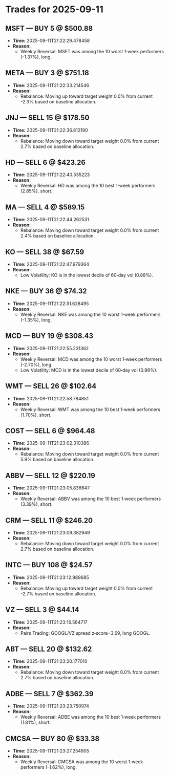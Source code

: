 # Trades for 2025-09-11

## MSFT — BUY 5 @ $500.88
- **Time:** 2025-09-11T21:22:29.478458
- **Reason:**
  - Weekly Reversal: MSFT was among the 10 worst 1‑week performers (-1.37%), long.

## META — BUY 3 @ $751.18
- **Time:** 2025-09-11T21:22:33.214546
- **Reason:**
  - Rebalance: Moving up toward target weight 0.0% from current -2.3% based on baseline allocation.

## JNJ — SELL 15 @ $178.50
- **Time:** 2025-09-11T21:22:36.812190
- **Reason:**
  - Rebalance: Moving down toward target weight 0.0% from current 2.7% based on baseline allocation.

## HD — SELL 6 @ $423.26
- **Time:** 2025-09-11T21:22:40.535223
- **Reason:**
  - Weekly Reversal: HD was among the 10 best 1‑week performers (2.85%), short.

## MA — SELL 4 @ $589.15
- **Time:** 2025-09-11T21:22:44.262531
- **Reason:**
  - Rebalance: Moving down toward target weight 0.0% from current 2.4% based on baseline allocation.

## KO — SELL 38 @ $67.59
- **Time:** 2025-09-11T21:22:47.979364
- **Reason:**
  - Low Volatility: KO is in the lowest decile of 60‑day vol (0.88%).

## NKE — BUY 36 @ $74.32
- **Time:** 2025-09-11T21:22:51.628495
- **Reason:**
  - Weekly Reversal: NKE was among the 10 worst 1‑week performers (-1.35%), long.

## MCD — BUY 19 @ $308.43
- **Time:** 2025-09-11T21:22:55.231362
- **Reason:**
  - Weekly Reversal: MCD was among the 10 worst 1‑week performers (-2.70%), long.
  - Low Volatility: MCD is in the lowest decile of 60‑day vol (0.98%).

## WMT — SELL 26 @ $102.64
- **Time:** 2025-09-11T21:22:58.784851
- **Reason:**
  - Weekly Reversal: WMT was among the 10 best 1‑week performers (1.70%), short.

## COST — SELL 6 @ $964.48
- **Time:** 2025-09-11T21:23:02.310386
- **Reason:**
  - Rebalance: Moving down toward target weight 0.0% from current 5.9% based on baseline allocation.

## ABBV — SELL 12 @ $220.19
- **Time:** 2025-09-11T21:23:05.836647
- **Reason:**
  - Weekly Reversal: ABBV was among the 10 best 1‑week performers (3.39%), short.

## CRM — SELL 11 @ $246.20
- **Time:** 2025-09-11T21:23:09.382949
- **Reason:**
  - Rebalance: Moving down toward target weight 0.0% from current 2.7% based on baseline allocation.

## INTC — BUY 108 @ $24.57
- **Time:** 2025-09-11T21:23:12.989685
- **Reason:**
  - Rebalance: Moving up toward target weight 0.0% from current -2.7% based on baseline allocation.

## VZ — SELL 3 @ $44.14
- **Time:** 2025-09-11T21:23:16.564717
- **Reason:**
  - Pairs Trading: GOOGL/VZ spread z‑score=3.69, long GOOGL.

## ABT — SELL 20 @ $132.62
- **Time:** 2025-09-11T21:23:20.177010
- **Reason:**
  - Rebalance: Moving down toward target weight 0.0% from current 2.7% based on baseline allocation.

## ADBE — SELL 7 @ $362.39
- **Time:** 2025-09-11T21:23:23.750974
- **Reason:**
  - Weekly Reversal: ADBE was among the 10 best 1‑week performers (1.81%), short.

## CMCSA — BUY 80 @ $33.38
- **Time:** 2025-09-11T21:23:27.254905
- **Reason:**
  - Weekly Reversal: CMCSA was among the 10 worst 1‑week performers (-1.62%), long.

